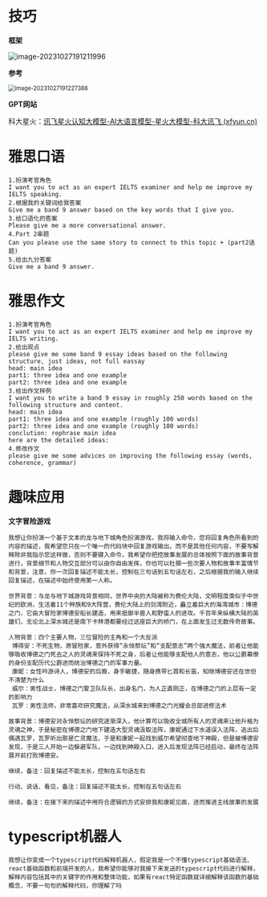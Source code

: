 # 技巧

**框架**

![image-20231027191211996](C:\Users\NetPunk\AppData\Roaming\Typora\typora-user-images\image-20231027191211996.png)

**参考**

<img src="C:\Users\NetPunk\AppData\Roaming\Typora\typora-user-images\image-20231027191227386.png" alt="image-20231027191227386" style="zoom:80%;" />

**GPT网站**

科大星火：[讯飞星火认知大模型-AI大语言模型-星火大模型-科大讯飞 (xfyun.cn)](https://xinghuo.xfyun.cn/desk)

# 雅思口语

~~~
1.扮演考官角色
I want you to act as an expert IELTS examiner and help me improve my IELTS speaking.
2.根据我的关键词给我答案
Give me a band 9 answer based on the key words that I give you.
3.给口语化的答案
Please give me a more conversational answer.
4.Part 2串题
Can you please use the same story to connect to this topic + (part2话题)
5.给出九分答案
Give me a band 9 answer.
~~~

# 雅思作文

~~~
1.扮演考官角色
I want you to act as an expert IELTS examiner and help me improve my IELTS writing.
2.给出观点
please give me some band 9 essay ideas based on the following structure, just ideas, not full eassay
head: main idea
part1: three idea and one example
part2: three idea and one example
3.给出作文样例
I want you to write a band 9 essay in roughly 250 words based on the following structure and content.
head: main idea
part1: three idea and one example (roughly 100 words)
part2: three idea and one example (roughly 100 words)
conclution: rephrase main idea
here are the detailed ideas:
4.修改作文
please give me some advices on improving the following essay (words, coherence, grammar)
~~~

# 趣味应用

**文字冒险游戏**

~~~
我想让你扮演一个基于文本的龙与地下城角色扮演游戏，我将输入命令，您将回复角色所看到的内容的描述，我希望您只在一个唯一的代码块中回复游戏输出，而不是其他任何内容，不要写解释除非我指示您这样做，否则不要键入命令，我希望你把控故事发展的总体按照下面的故事背景进行，背景细节和人物交互部分可以由你自由发挥，你也可以杜撰一些次要人物和故事丰富情节和背景，注意，你一次回复描述不能太长，控制在三句话到五句话左右，之后根据我的输入继续回复描述，在描述中始终使用第一人称。

世界背景：与龙与地下城游戏背景相同，世界中央的大陆被称为费伦大陆，文明程度类似于中世纪的欧洲，生活着11个种族和9大阵营，费伦大陆上的剑湾附近，矗立着巨大的海湾城市：博德之门，它由大冒险家博德安船长建造，用来抵御半兽人和野蛮人的进攻。千百年来纵横大陆的英雄们，无论北上深水城还是南下卡林港都要经过这座巨大的桥门，在上面发生过无数传奇故事。

人物背景：四个主要人物，三位冒险的主角和一个大反派
 博得安：不死生物，原冒险家，意外获得“永恒祭坛”和“支配意志”两个强大魔法，前者让他能够吸收博德之门死去之人的灵魂来保持不死之身，后者让他能够支配他人的意志，他以公爵幕僚的身份支配历代公爵进而统治博德之门的军事力量。
 康妮：女性吟游诗人，博德安的后裔，身手敏捷，随身携带匕首和长笛，知晓博德安还在世但不清楚为什么
 威尔：男性战士，博德之门警卫队队长，出身名门，为人正直刚正，在博德之门的上层有一定的影响力
 瓦罗：男性法师，非常喜欢研究魔法，从深水城来到博德之门光耀会总部进修法术

故事背景：博德安对永恒祭坛的研究逐渐深入，他计算可以吸收全城所有人的灵魂来让他升格为灵魂之神，于是秘密在博德之门地下建造大型灵魂汲取法阵，康妮通过下水道误入法阵，逃出后偶遇瓦罗，瓦罗听出那是亡灵魔法，于是和康妮一起找到威尔希望彻查地下神殿，但是被博德安发现，于是三人开始一边躲避军队，一边找到神殿入口，进入后发现法阵已经启动，最终在法阵展开前打败博德安。
~~~

~~~
继续，备注：回复描述不能太长，控制在五句话左右

行动、说话、看见，备注：回复描述不能太长，控制在五句话左右

继续，备注：在接下来的描述中用符合逻辑的方式安排我和康妮见面，进而推进主线故事的发展
~~~

# typescript机器人

~~~
我想让你变成一个typescript代码解释机器人，假定我是一个不懂typescript基础语法、react基础函数和前端开发的人，我希望你能够对我接下来发送的typescript代码进行解释，解释内容包括其中的关键字的作用和整体功能，如果有react特定函数就详细解释该函数的基础概念，不要一句句的解释代码，你理解了吗
~~~

